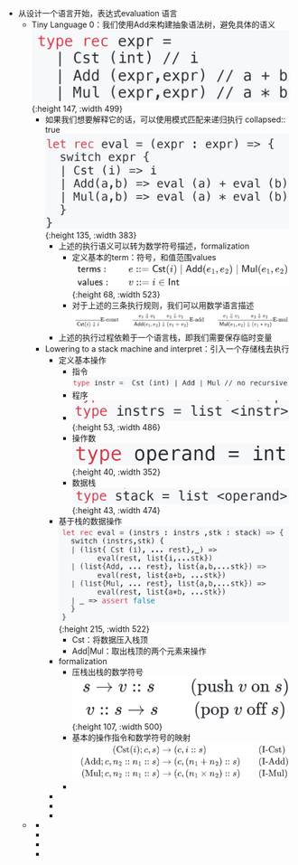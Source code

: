 - 从设计一个语言开始，表达式evaluation 语言
	- Tiny Language 0：我们使用Add来构建抽象语法树，避免具体的语义
	  ![image.png](../assets/image_1668603424226_0.png){:height 147, :width 499}
		- 如果我们想要解释它的话，可以使用模式匹配来递归执行
		  collapsed:: true
		  ![image.png](../assets/image_1668603512443_0.png){:height 135, :width 383}
			- 上述的执行语义可以转为数学符号描述，formalization
				- 定义基本的term：符号，和值范围values
				  ![image.png](../assets/image_1668603567971_0.png){:height 68, :width 523}
				- 对于上述的三条执行规则，我们可以用数学语言描述
				  ![image.png](../assets/image_1668603598358_0.png)
			- 上述的执行过程依赖于一个语言栈，即我们需要保存临时变量
		- Lowering to a stack machine and interpret：引入一个存储栈去执行
			- 定义基本操作
				- 指令
				  ![image.png](../assets/image_1668603924453_0.png)
				- 程序
				- ![image.png](../assets/image_1668603932922_0.png){:height 53, :width 486}
				- 操作数
				  ![image.png](../assets/image_1668603950876_0.png){:height 40, :width 352}
				- 数据栈
				  ![image.png](../assets/image_1668603960302_0.png){:height 43, :width 474}
			- 基于栈的数据操作
			  ![image.png](../assets/image_1668603999064_0.png){:height 215, :width 522}
				- Cst：将数据压入栈顶
				- Add|Mul：取出栈顶的两个元素来操作
			- formalization
				- 压栈出栈的数学符号
				  ![image.png](../assets/image_1668604078599_0.png){:height 107, :width 500}
				- 基本的操作指令和数学符号的映射
				  ![image.png](../assets/image_1668604138573_0.png)
				-
			-
			-
			-
	-
		-
		-
		-
		-
